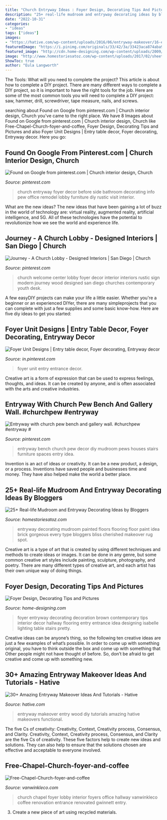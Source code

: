 ```yaml
---
title: "Church Entryway Ideas : Foyer Design, Decorating Tips And Pictures"
description: "25+ real-life mudroom and entryway decorating ideas by bloggers"
date: "2022-10-31"
categories:
- "ideas"
tags: ["ideas"]
images:
- "https://hative.com/wp-content/uploads/2016/06/entryway-makeover/16-entryway-makeover-ideas-tutorials.jpg"
featuredImage: "https://i.pinimg.com/originals/33/42/3a/33423aca874aba9d6217937f4f6e989d.jpg"
featured_image: "http://cdn.home-designing.com/wp-content/uploads/2009/06/foyer-design.jpg"
image: "http://www.homestoriesatoz.com/wp-content/uploads/2017/02/sheet-metal-magnet-wall.jpg"
ShowToc: true
author: "Eula Langworth"
---
```



The Tools: What will you need to complete the project?
This article is about how to complete a DIY project. There are many different ways to complete a DIY project, so it is important to have the right tools for the job. Here are some of the most common tools you will need to complete a DIY project: saw, hammer, drill, screwdriver, tape measure, nails, and screws.

	

		
searching about Found on Google from pinterest.com | Church interior design, Church you've came to the right place. We have 8 Images about Found on Google from pinterest.com | Church interior design, Church like Free-Chapel-Church-foyer-and-coffee, Foyer Design, Decorating Tips and Pictures and also Foyer Unit Designs | Entry table decor, Foyer decorating, Entryway decor. Here you go:
		
    
## Found On Google From Pinterest.com | Church Interior Design, Church

<img loading=lazy src="https://i.pinimg.com/736x/ae/d4/0c/aed40c33b1e02a3f1102e42e0625cfba.jpg" onerror="this.onerror=null;this.src='https://tse3.mm.bing.net/th?id=OIP.1L15NIM30Pa6Kv_-HXQawwHaKb&amp;pid=15.1';" alt="Found on Google from pinterest.com | Church interior design, Church">

_Source: pinterest.com_

>church entryway foyer decor before side bathroom decorating info pew office remodel lobby furniture diy rustic visit interior. 

	

What are the new ideas?
The new ideas that have been gaining a lot of buzz in the world of technology are: virtual reality, augmented reality, artificial intelligence, and 5G. All of these technologies have the potential to revolutionize how we see the world and experience life.

    
## Journey - A Church Lobby - Designed Interiors | San Diego | Church

<img loading=lazy src="https://i.pinimg.com/originals/33/42/3a/33423aca874aba9d6217937f4f6e989d.jpg" onerror="this.onerror=null;this.src='https://tse3.mm.bing.net/th?id=OIP.YLYjLl-fpmSwUHJqVKFAKgHaE6&amp;pid=15.1';" alt="Journey - A Church Lobby - Designed Interiors | San Diego | Church">

_Source: pinterest.com_

>church welcome center lobby foyer decor interior interiors rustic sign modern journey wood designed san diego churches contemporary youth desk. 

	

A few easyDIY projects can make your life a little easier. Whether you're a beginner or an experienced DIYer, there are many simpleprojects that you can complete with just a few supplies and some basic know-how. Here are five diy ideas to get you started: 

    
## Foyer Unit Designs | Entry Table Decor, Foyer Decorating, Entryway Decor

<img loading=lazy src="https://i.pinimg.com/originals/1d/99/eb/1d99eb7dcf4853ffa109f37136115cb3.jpg" onerror="this.onerror=null;this.src='https://tse4.mm.bing.net/th?id=OIP.xgSyiSh1PLF798Ew52khEwHaEc&amp;pid=15.1';" alt="Foyer Unit Designs | Entry table decor, Foyer decorating, Entryway decor">

_Source: in.pinterest.com_

>foyer unit entry entrance decor. 

	

Creative art is a form of expression that can be used to express feelings, thoughts, and ideas. It can be created by anyone, and is often associated with the arts and creative industries.

    
## Entryway With Church Pew Bench And Gallery Wall. #churchpew #entryway #

<img loading=lazy src="https://i.pinimg.com/originals/a6/eb/c2/a6ebc250ab22eead27ad4f8b5ad513d3.jpg" onerror="this.onerror=null;this.src='https://tse3.mm.bing.net/th?id=OIP.w8mF52ISBZs3rsaPkgh7xAHaJ4&amp;pid=15.1';" alt="Entryway with church pew bench and gallery wall. #churchpew #entryway #">

_Source: pinterest.com_

>entryway bench church pew decor diy mudroom pews houses stairs furniture spaces entry idea. 

	

Invention is an act of ideas or creativity. It can be a new product, a design, or a process. Inventions have saved people and businesses time and money. They have also helped make the world a better place.

    
## 25+ Real-life Mudroom And Entryway Decorating Ideas By Bloggers

<img loading=lazy src="http://www.homestoriesatoz.com/wp-content/uploads/2017/02/sheet-metal-magnet-wall.jpg" onerror="this.onerror=null;this.src='https://tse2.mm.bing.net/th?id=OIP.RqrnXmcE91r9kD7x4D1f-AHaJS&amp;pid=15.1';" alt="25+ Real-life Mudroom and Entryway Decorating Ideas by Bloggers">

_Source: homestoriesatoz.com_

>entryway decorating mudroom painted floors flooring floor paint idea brick gorgeous every type bloggers bliss cherished makeover rug spot. 

	

Creative art is a type of art that is created by using different techniques and methods to create ideas or images. It can be done in any genre, but some common creative art styles include painting, sculpture, photography, and poetry. There are many different types of creative art, and each artist has their own unique way of doing things.

    
## Foyer Design, Decorating Tips And Pictures

<img loading=lazy src="http://cdn.home-designing.com/wp-content/uploads/2009/06/foyer-design.jpg" onerror="this.onerror=null;this.src='https://tse3.mm.bing.net/th?id=OIP.mpIrFEETLGV8irlCPyO7-wHaJ4&amp;pid=15.1';" alt="Foyer Design, Decorating Tips and Pictures">

_Source: home-designing.com_

>foyer entryway decorating decoration brown contemporary tips interior decor hallway flooring entry entrance idea designing isabelle lighting table stairs pretty. 

	

Creative ideas can be anyone’s thing, so the following ten creative ideas are just a few examples of what’s possible. In order to come up with something original, you have to think outside the box and come up with something that Other people might not have thought of before. So, don’t be afraid to get creative and come up with something new.

    
## 30+ Amazing Entryway Makeover Ideas And Tutorials - Hative

<img loading=lazy src="https://hative.com/wp-content/uploads/2016/06/entryway-makeover/16-entryway-makeover-ideas-tutorials.jpg" onerror="this.onerror=null;this.src='https://tse4.mm.bing.net/th?id=OIP.wha1vbjKqHdSU8wH29UzggHaOK&amp;pid=15.1';" alt="30+ Amazing Entryway Makeover Ideas And Tutorials - Hative">

_Source: hative.com_

>entryway makeover entry wood diy tutorials amazing hative makeovers functional. 

	

The five Cs of creativity: Creativity, Context, Creativity process, Consensus, and Clarity.
Creativity, Context, Creativity process, Consensus, and Clarity are the five Cs of creativity. These five factors help to create new ideas and solutions. They can also help to ensure that the solutions chosen are effective and acceptable to everyone involved.

    
## Free-Chapel-Church-foyer-and-coffee

<img loading=lazy src="http://www.vanwinkleco.com/wp-content/uploads/2015/08/Free-Chapel-Church-foyer-and-coffee.jpg" onerror="this.onerror=null;this.src='https://tse2.mm.bing.net/th?id=OIP.dGntYJHWOC8Tlqw3HdCDzAHaFA&amp;pid=15.1';" alt="Free-Chapel-Church-foyer-and-coffee">

_Source: vanwinkleco.com_

>church chapel foyer lobby interior foyers office hallway vanwinkleco coffee renovation entrance renovated gwinnett entry. 

	

3. Create a new piece of art using recycled materials.

